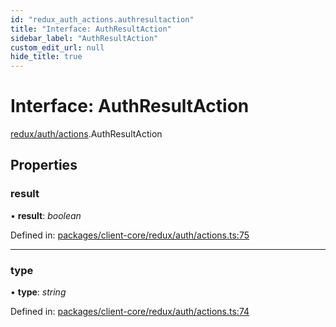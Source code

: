 ```yaml
---
id: "redux_auth_actions.authresultaction"
title: "Interface: AuthResultAction"
sidebar_label: "AuthResultAction"
custom_edit_url: null
hide_title: true
---
```


# Interface: AuthResultAction

[redux/auth/actions](../modules/redux_auth_actions.md).AuthResultAction

## Properties

### result

• **result**: *boolean*

Defined in: [packages/client-core/redux/auth/actions.ts:75](https://github.com/xr3ngine/xr3ngine/blob/56376a778/packages/client-core/redux/auth/actions.ts#L75)

___

### type

• **type**: *string*

Defined in: [packages/client-core/redux/auth/actions.ts:74](https://github.com/xr3ngine/xr3ngine/blob/56376a778/packages/client-core/redux/auth/actions.ts#L74)
